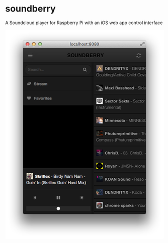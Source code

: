 soundberry
==========

A Soundcloud player for Raspberry Pi with an iOS web app control interface

![](/screenshot.png)
